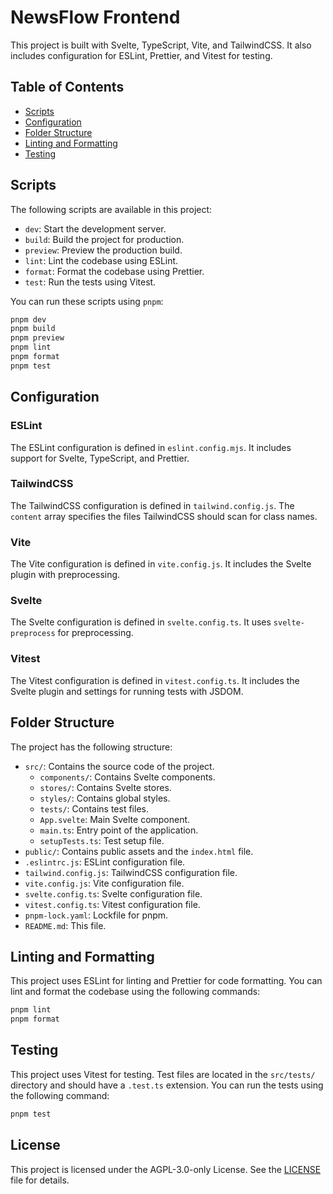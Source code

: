 # NewsFlow Frontend

This project is built with Svelte, TypeScript, Vite, and TailwindCSS. It also includes configuration for ESLint, Prettier, and Vitest for testing.

## Table of Contents

- [Scripts](#scripts)
- [Configuration](#configuration)
- [Folder Structure](#folder-structure)
- [Linting and Formatting](#linting-and-formatting)
- [Testing](#testing)

## Scripts

The following scripts are available in this project:

- `dev`: Start the development server.
- `build`: Build the project for production.
- `preview`: Preview the production build.
- `lint`: Lint the codebase using ESLint.
- `format`: Format the codebase using Prettier.
- `test`: Run the tests using Vitest.

You can run these scripts using `pnpm`:

```bash
pnpm dev
pnpm build
pnpm preview
pnpm lint
pnpm format
pnpm test
```

## Configuration

### ESLint

The ESLint configuration is defined in `eslint.config.mjs`. It includes support for Svelte, TypeScript, and Prettier.

### TailwindCSS

The TailwindCSS configuration is defined in `tailwind.config.js`. The `content` array specifies the files TailwindCSS should scan for class names.

### Vite

The Vite configuration is defined in `vite.config.js`. It includes the Svelte plugin with preprocessing.

### Svelte

The Svelte configuration is defined in `svelte.config.ts`. It uses `svelte-preprocess` for preprocessing.

### Vitest

The Vitest configuration is defined in `vitest.config.ts`. It includes the Svelte plugin and settings for running tests with JSDOM.

## Folder Structure

The project has the following structure:

- `src/`: Contains the source code of the project.
  - `components/`: Contains Svelte components.
  - `stores/`: Contains Svelte stores.
  - `styles/`: Contains global styles.
  - `tests/`: Contains test files.
  - `App.svelte`: Main Svelte component.
  - `main.ts`: Entry point of the application.
  - `setupTests.ts`: Test setup file.
- `public/`: Contains public assets and the `index.html` file.
- `.eslintrc.js`: ESLint configuration file.
- `tailwind.config.js`: TailwindCSS configuration file.
- `vite.config.js`: Vite configuration file.
- `svelte.config.ts`: Svelte configuration file.
- `vitest.config.ts`: Vitest configuration file.
- `pnpm-lock.yaml`: Lockfile for pnpm.
- `README.md`: This file.

## Linting and Formatting

This project uses ESLint for linting and Prettier for code formatting. You can lint and format the codebase using the following commands:

```bash
pnpm lint
pnpm format
```

## Testing

This project uses Vitest for testing. Test files are located in the `src/tests/` directory and should have a `.test.ts` extension. You can run the tests using the following command:

```bash
pnpm test
```

## License

This project is licensed under the AGPL-3.0-only License. See the [LICENSE](LICENSE) file for details.
